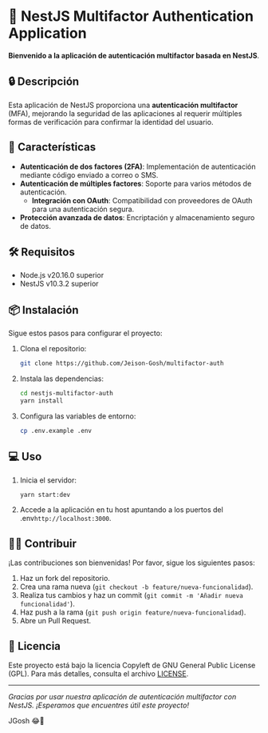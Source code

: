 # 📱 **NestJS Multifactor Authentication Application**

**Bienvenido a la aplicación de autenticación multifactor basada en NestJS**.

## 🔒 **Descripción**

Esta aplicación de NestJS proporciona una **autenticación multifactor** (MFA), mejorando la seguridad de las aplicaciones al requerir múltiples formas de verificación para confirmar la identidad del usuario.

## 🚀 **Características**

- **Autenticación de dos factores (2FA)**: Implementación de autenticación mediante código enviado a correo o SMS.
- **Autenticación de múltiples factores**: Soporte para varios métodos de autenticación.
    - **Integración con OAuth**: Compatibilidad con proveedores de OAuth para una autenticación segura.
- **Protección avanzada de datos**: Encriptación y almacenamiento seguro de datos.

## 🛠️ **Requisitos**

- Node.js v20.16.0 superior
- NestJS v10.3.2  superior

## 📦 **Instalación**

Sigue estos pasos para configurar el proyecto:

1. Clona el repositorio:
    ```bash
    git clone https://github.com/Jeison-Gosh/multifactor-auth
    ```
2. Instala las dependencias:
    ```bash
    cd nestjs-multifactor-auth
    yarn install
    ```
3. Configura las variables de entorno:
    ```bash
    cp .env.example .env
    ```

## 💻 **Uso**

1. Inicia el servidor:
    ```bash
    yarn start:dev
    ```
2. Accede a la aplicación en tu host apuntando a los puertos del .env`http://localhost:3000`.

## 🧑‍💻 **Contribuir**

¡Las contribuciones son bienvenidas! Por favor, sigue los siguientes pasos:

1. Haz un fork del repositorio.
2. Crea una rama nueva (`git checkout -b feature/nueva-funcionalidad`).
3. Realiza tus cambios y haz un commit (`git commit -m 'Añadir nueva funcionalidad'`).
4. Haz push a la rama (`git push origin feature/nueva-funcionalidad`).
5. Abre un Pull Request.

## 📄 **Licencia**

Este proyecto está bajo la licencia Copyleft de GNU General Public License (GPL). Para más detalles, consulta el archivo [LICENSE](LICENSE).

---

*Gracias por usar nuestra aplicación de autenticación multifactor con NestJS. ¡Esperamos que encuentres útil este proyecto!*

JGosh 😂🚀
